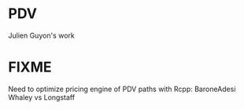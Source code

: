 # PDV
Julien Guyon's work

# FIXME
Need to optimize pricing engine of PDV paths with Rcpp: BaroneAdesi Whaley vs Longstaff

